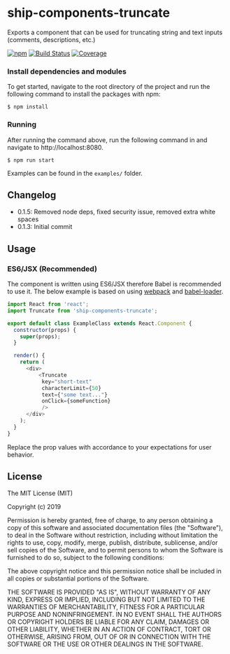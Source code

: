 # ship-components-truncate
Exports a component that can be used for truncating string and text inputs (comments, descriptions, etc.)

[![npm](https://img.shields.io/npm/v/ship-components-truncate.svg)](https://www.npmjs.com/package/ship-components-truncate)
[![Build Status](http://img.shields.io/travis/ship-components/ship-components-truncate/master.svg?style=flat)](https://travis-ci.org/ship-components/ship-components-truncate)
[![Coverage](http://img.shields.io/coveralls/ship-components/ship-components-truncate.svg?style=flat)](https://coveralls.io/github/ship-components/ship-components-truncate)

### Install dependencies and modules
To get started, navigate to the root directory of the project and run the following command to install the packages with npm:

```shell
$ npm install
```
### Running
After running the command above, run the following command in and navigate to http://localhost:8080.
```shell
$ npm run start
```

Examples can be found in the `examples/` folder.

## Changelog

- 0.1.5: Removed node deps, fixed security issue, removed extra white spaces
- 0.1.3: Initial commit

## Usage

### ES6/JSX (Recommended)
The component is written using ES6/JSX therefore Babel is recommended to use it. The below example is based on using [webpack](http://webpack.github.io/) and [babel-loader](https://github.com/babel/babel-loader).
```js
import React from 'react';
import Truncate from 'ship-components-truncate';

export default class ExampleClass extends React.Component {
  constructor(props) {
    super(props);
  }

  render() {
    return (
      <div>
	      <Truncate
	       key="short-text"
	       characterLimit={50}
		   text={"some text..."}
		   onClick={someFunction}
	       />
      </div>
    );
  }
}
```

Replace the prop values with accordance to your expectations for user behavior.

## License
The MIT License (MIT)

Copyright (c) 2019

Permission is hereby granted, free of charge, to any person obtaining a copy
of this software and associated documentation files (the "Software"), to deal
in the Software without restriction, including without limitation the rights
to use, copy, modify, merge, publish, distribute, sublicense, and/or sell
copies of the Software, and to permit persons to whom the Software is
furnished to do so, subject to the following conditions:

The above copyright notice and this permission notice shall be included in all
copies or substantial portions of the Software.

THE SOFTWARE IS PROVIDED "AS IS", WITHOUT WARRANTY OF ANY KIND, EXPRESS OR
IMPLIED, INCLUDING BUT NOT LIMITED TO THE WARRANTIES OF MERCHANTABILITY,
FITNESS FOR A PARTICULAR PURPOSE AND NONINFRINGEMENT. IN NO EVENT SHALL THE
AUTHORS OR COPYRIGHT HOLDERS BE LIABLE FOR ANY CLAIM, DAMAGES OR OTHER
LIABILITY, WHETHER IN AN ACTION OF CONTRACT, TORT OR OTHERWISE, ARISING FROM,
OUT OF OR IN CONNECTION WITH THE SOFTWARE OR THE USE OR OTHER DEALINGS IN THE
SOFTWARE.
